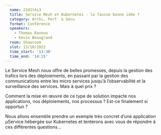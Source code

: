 ```yaml
---
  name: 22d1t4s3
  title: Service Mesh et Kubernetes - la fausse bonne idée ?
  category: Archi, Perf  & Sécu
  format: Conférence 
  speakers: 
    - Thomas Rannou
    - Kevin Beaugrand
  room: Showroom
  slot: 13/10/2022
  time_start: '13:30'
  time_end: '14:15'
---
```

Le Service Mesh nous offre de belles promesses, depuis la gestion des trafics lors des déploiements, en passant par la gestion des communications entre les micro services jusqu’à l’observabilité et la surveillance des services. Mais à quel prix ?

Comment la mise en œuvre de ce type de solution impacte nos applications, nos déploiements, nos processus ? Est-ce finalement si opportun ?

Nous allons ensemble prendre un exemple très concret d’une application µService hébergée sur Kubernetes et tenterons avec vous de répondre à ces différentes questions…

